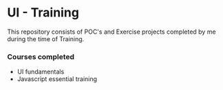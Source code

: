 # UI - Training

This repository consists of POC's and Exercise projects completed by me during the time of Training.



### Courses completed 
- UI fundamentals
- Javascript essential training


